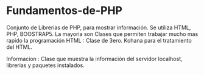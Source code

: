 # Fundamentos-de-PHP
Conjunto de Librerias de PHP, para mostrar información. Se utiliza HTML, PHP, BOOSTRAP5. La mayoria son Clases que permiten trabajar mucho mas rapido la programación 
HTML          : Clase de 3ero. Kohana para el tratamiento del HTML.
        
Informacion   : Clase que muestra la información del servidor localhost, librerias y paquetes instalados.

